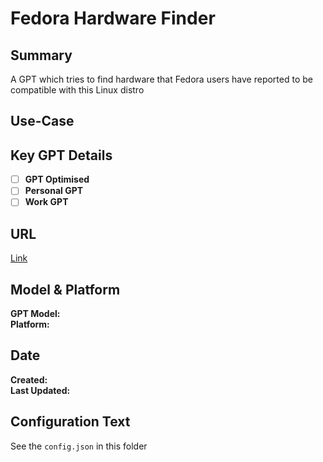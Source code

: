 # Fedora Hardware Finder

## Summary

A GPT which tries to find hardware that Fedora users have reported to be compatible with this Linux distro

## Use-Case

## Key GPT Details

- [ ] **GPT Optimised**  
- [ ] **Personal GPT**  
- [ ] **Work GPT**

## URL

[Link](https://chatgpt.com/g/g-aOzPvSNRd-fedora-hardware-finder)

## Model & Platform

**GPT Model:**  
**Platform:**

## Date


**Created:**   
**Last Updated:** 

## Configuration Text

See the `config.json` in this folder